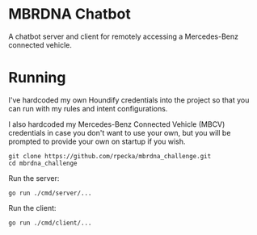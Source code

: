 # MBRDNA Chatbot

A chatbot server and client for remotely accessing a Mercedes-Benz connected vehicle.

# Running
I've hardcoded my own Houndify credentials into the project so that you can run with my rules and intent configurations.

I also hardcoded my Mercedes-Benz Connected Vehicle (MBCV) credentials in case you don't want to use your own, but you will be prompted to provide your own on startup if you wish.

```
git clone https://github.com/rpecka/mbrdna_challenge.git
cd mbrdna_challenge
```
Run the server:
```
go run ./cmd/server/...
```
Run the client:
```
go run ./cmd/client/...
```
